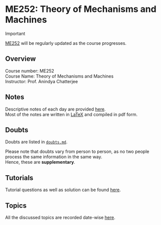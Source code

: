 # ME252: Theory of Mechanisms and Machines

> [!IMPORTANT]
> [ME252](https://github.com/tanvincible/iitk/tree/main/sem4/ME252) will be regularly updated as the course progresses.

## Overview

Course number: ME252  
Course Name: Theory of Mechanisms and Machines  
Instructor: Prof. Anindya Chatterjee

## Notes

Descriptive notes of each day are provided [here]().  
Most of the notes are written in [LaTeX](https://www.latex-project.org/) and compiled in pdf form.

<!--TODO: Add Notes-->

## Doubts

Doubts are listed in [`doubts.md`](https://github.com/tanvincible/iitk/tree/main/sem4/ME252/doubts.md).

Please note that doubts vary from person to person, as no two people process the same information in the same way.  
Hence, these are **supplementary**.

## Tutorials

Tutorial questions as well as solution can be found [here](https://github.com/tanvincible/iitk/tree/main/sem4/ME252/tutorials).

## Topics

All the discussed topics are recorded date-wise [here](https://github.com/tanvincible/iitk/tree/main/sem4/ME252/topics.md).
